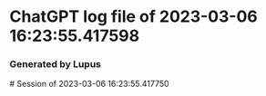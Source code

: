 # ChatGPT log file of 2023-03-06 16:23:55.417598
### Generated by Lupus
\# Session of 2023-03-06 16:23:55.417750
  